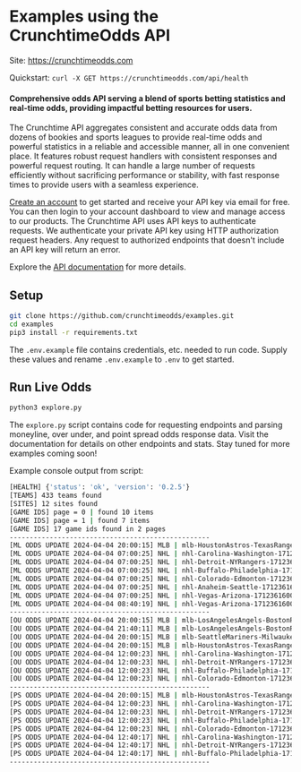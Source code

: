 # Examples using the CrunchtimeOdds API

Site: https://crunchtimeodds.com

Quickstart: `curl -X GET https://crunchtimeodds.com/api/health`

#### Comprehensive odds API serving a blend of sports betting statistics and real-time odds, providing impactful betting resources for users.

The Crunchtime API aggregates consistent and accurate odds data from dozens of bookies and sports leagues to provide real-time odds and powerful statistics in a reliable and accessible manner, all in one convenient place. It features robust request handlers with consistent responses and powerful request routing. It can handle a large number of requests efficiently without sacrificing performance or stability, with fast response times to provide users with a seamless experience.

[Create an account](https://crunchtimeodds.com) to get started and receive your API key via email for free. You can then login to your account dashboard to view and manage access to our products. The Crunchtime API uses API keys to authenticate requests. We authenticate your private API key using HTTP authorization request headers. Any request to authorized endpoints that doesn't include an API key will return an error.

Explore the [API documentation](https://crunchtimeodds.com/products/api/docs/overview) for more details.

## Setup

```bash
git clone https://github.com/crunchtimeodds/examples.git
cd examples
pip3 install -r requirements.txt
```

The `.env.example` file contains credentials, etc. needed to run code. Supply these values and rename `.env.example` to `.env` to get started.

## Run Live Odds

```bash
python3 explore.py
```

The `explore.py` script contains code for requesting endpoints and parsing moneyline, over under, and point spread odds response data. Visit the documentation for details on other endpoints and stats. Stay tuned for more examples coming soon!

Example console output from script:

```bash
[HEALTH] {'status': 'ok', 'version': '0.2.5'}
[TEAMS] 433 teams found
[SITES] 12 sites found
[GAME IDS] page = 0 | found 10 items
[GAME IDS] page = 1 | found 7 items
[GAME IDS] 17 game ids found in 2 pages
--------------------------------------------------
[ML ODDS UPDATE 2024-04-04 20:00:15] MLB | mlb-HoustonAstros-TexasRangers-1712361900 | OvertimeMarkets | Houston-Astros 1.7575757575757576 | Texas-Rangers 2.21
[ML ODDS UPDATE 2024-04-04 07:00:25] NHL | nhl-Carolina-Washington-1712361600 | Betrivers | Carolina 1.4 | Washington 2.95
[ML ODDS UPDATE 2024-04-04 07:00:25] NHL | nhl-Detroit-NYRangers-1712361600 | Betrivers | Detroit 2.14 | NY-Rangers 1.7092198581560283
[ML ODDS UPDATE 2024-04-04 07:00:25] NHL | nhl-Buffalo-Philadelphia-1712361600 | Betrivers | Buffalo 1.8547008547008548 | Philadelphia 1.9433962264150944
[ML ODDS UPDATE 2024-04-04 07:00:25] NHL | nhl-Colorado-Edmonton-1712361600 | Betrivers | Colorado 1.9433962264150944 | Edmonton 1.8547008547008548
[ML ODDS UPDATE 2024-04-04 07:00:25] NHL | nhl-Anaheim-Seattle-1712361600 | Betrivers | Anaheim 2.2 | Seattle 1.6578947368421053
[ML ODDS UPDATE 2024-04-04 07:00:25] NHL | nhl-Vegas-Arizona-1712361600 | Betrivers | Vegas 1.5649717514124293 | Arizona 2.43
[ML ODDS UPDATE 2024-04-04 08:40:19] NHL | nhl-Vegas-Arizona-1712361600 | Betrivers | Vegas 1.598802395209581 | Arizona 2.35
--------------------------------------------------
[OU ODDS UPDATE 2024-04-04 20:00:15] MLB | mlb-LosAngelesAngels-BostonRedSox-1712367480 | OvertimeMarkets | over 2.0 | under 1.8333333333333333
[OU ODDS UPDATE 2024-04-04 21:40:11] MLB | mlb-LosAngelesAngels-BostonRedSox-1712367480 | OvertimeMarkets | over 1.8695652173913044 | under 1.9523809523809523
[OU ODDS UPDATE 2024-04-04 20:00:15] MLB | mlb-SeattleMariners-MilwaukeeBrewers-1712362200 | OvertimeMarkets | over 1.8333333333333333 | under 2.0
[OU ODDS UPDATE 2024-04-04 20:00:15] MLB | mlb-HoustonAstros-TexasRangers-1712361900 | OvertimeMarkets | over 1.9523809523809523 | under 1.8695652173913044
[OU ODDS UPDATE 2024-04-04 12:00:23] NHL | nhl-Carolina-Washington-1712361600 | DraftKings | over 1.9090909090909092 | under 1.9090909090909092
[OU ODDS UPDATE 2024-04-04 12:00:23] NHL | nhl-Detroit-NYRangers-1712361600 | DraftKings | over 1.9090909090909092 | under 1.9090909090909092
[OU ODDS UPDATE 2024-04-04 12:00:23] NHL | nhl-Buffalo-Philadelphia-1712361600 | DraftKings | over 1.9523809523809523 | under 1.8695652173913044
[OU ODDS UPDATE 2024-04-04 12:00:23] NHL | nhl-Colorado-Edmonton-1712361600 | DraftKings | over 2.0 | under 1.8333333333333333
--------------------------------------------------
[PS ODDS UPDATE 2024-04-04 20:00:15] MLB | mlb-HoustonAstros-TexasRangers-1712361900 | OvertimeMarkets | Houston-Astros 2.15 | Texas-Rangers 1.7407407407407407
[PS ODDS UPDATE 2024-04-04 12:00:23] NHL | nhl-Carolina-Washington-1712361600 | DraftKings | Carolina 2.05 | Washington 1.8
[PS ODDS UPDATE 2024-04-04 12:00:23] NHL | nhl-Detroit-NYRangers-1712361600 | DraftKings | Detroit 1.4587155963302751 | NY-Rangers 2.8
[PS ODDS UPDATE 2024-04-04 12:00:23] NHL | nhl-Buffalo-Philadelphia-1712361600 | DraftKings | Buffalo 2.9 | Philadelphia 1.434782608695652
[PS ODDS UPDATE 2024-04-04 12:00:23] NHL | nhl-Colorado-Edmonton-1712361600 | DraftKings | Colorado 1.4444444444444444 | Edmonton 2.85
[PS ODDS UPDATE 2024-04-04 12:40:17] NHL | nhl-Carolina-Washington-1712361600 | Fanduel | Carolina 2.16 | Washington 1.7142857142857142
[PS ODDS UPDATE 2024-04-04 12:40:17] NHL | nhl-Detroit-NYRangers-1712361600 | Fanduel | Detroit 1.5 | NY-Rangers 2.64
[PS ODDS UPDATE 2024-04-04 12:40:17] NHL | nhl-Buffalo-Philadelphia-1712361600 | Fanduel | Buffalo 3.1 | Philadelphia 1.3846153846153846
--------------------------------------------------
```